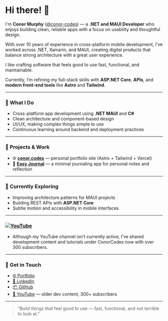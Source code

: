 # Hi there! 👋  

I'm **Conor Murphy** ([@conor-codes](https://github.com/conor-codes)) — a **.NET and MAUI Developer** who enjoys building clean, reliable apps with a focus on usability and thoughtful design. 

With over 10 years of experience in cross-platform mobile development, I’ve worked across .NET, Xamarin, and MAUI, creating digital products that balance strong architecture with a great user experience.

I like crafting software that feels good to use fast, functional, and maintainable.  

Currently, I’m refining my full-stack skills with **ASP.NET Core**, **APIs**, and **modern front-end tools** like **Astro** and **Tailwind**.

---

### 🧠 What I Do
- Cross-platform app development using **.NET MAUI** and **C#**  
- Clean architecture and component-based design  
- UI/UX, making complex things simple to use  
- Continuous learning around backend and deployment practices  

---

### 🚀 Projects & Work
- 🌐 [**conor.codes**](https://conor.codes) — personal portfolio site (Astro + Tailwind + Vercel)  
- 📓 [**Easy Journal**](https://github.com/conor-codes/easy-journal) — a minimal journaling app for personal notes and reflection  

---

### 🌿 Currently Exploring
- Improving architecture patterns for MAUI projects  
- Building REST APIs with **ASP.NET Core**  
- Subtle motion and accessibility in mobile interfaces  

---

### [![YouTube](https://img.shields.io/badge/YouTube-ConorCodes-red?style=flat&logo=youtube&logoColor=white)](https://www.youtube.com/@ConorCodes)
- Although my YouTube channel isn’t currently active, I’ve shared development content and tutorials under ConorCodes now with over 300 subscribers.

---

### 💬 Get in Touch
- [🌐 Portfolio](https://conor.codes)  
- [💼 LinkedIn](https://linkedin.com/in/conor-murphy-dev)  
- [📦 GitHub](https://github.com/conor-codes)  
- [🎥 YouTube](https://www.youtube.com/@ConorCodes) — older dev content, 300+ subscribers  

---

> “Build things that feel good to use — fast, functional, and not terrible to look at.”
